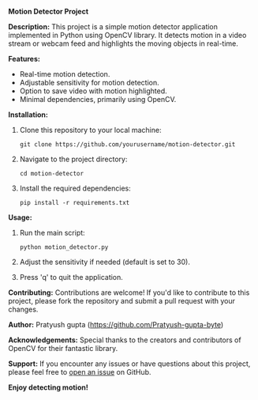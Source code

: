 **Motion Detector Project**

**Description:**
This project is a simple motion detector application implemented in Python using OpenCV library. It detects motion in a video stream or webcam feed and highlights the moving objects in real-time.

**Features:**
- Real-time motion detection.
- Adjustable sensitivity for motion detection.
- Option to save video with motion highlighted.
- Minimal dependencies, primarily using OpenCV.

**Installation:**
1. Clone this repository to your local machine:
   ```
   git clone https://github.com/yourusername/motion-detector.git
   ```

2. Navigate to the project directory:
   ```
   cd motion-detector
   ```

3. Install the required dependencies:
   ```
   pip install -r requirements.txt
   ```

**Usage:**
1. Run the main script:
   ```
   python motion_detector.py
   ```

2. Adjust the sensitivity if needed (default is set to 30).

3. Press 'q' to quit the application.

**Contributing:**
Contributions are welcome! If you'd like to contribute to this project, please fork the repository and submit a pull request with your changes.

**Author:**
Pratyush gupta (https://github.com/Pratyush-gupta-byte)

**Acknowledgements:**
Special thanks to the creators and contributors of OpenCV for their fantastic library.

**Support:**
If you encounter any issues or have questions about this project, please feel free to [open an issue](https://github.com/Partyush-gupta-byte/Open-CV/issues) on GitHub.

**Enjoy detecting motion!**
